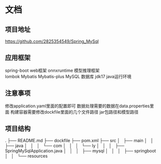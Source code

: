 # 文档
## 项目地址
https://github.com/2825354549/Spring_MySql

## 应用框架
spring-boot     web框架
onnxruntime 模型推理框架      
lombok Mybatis Mybatis-plus
MySQL  数据库
jdk17 java运行环境

## 注意事项
修改application.yaml里面的配置即可
数据处理需要的数据在data.properties里面
构建容器需要修改dockfile里面的几个文件路径 jar包路径和模型路径

## 项目结构
.
├── README.md
├── dockfile
├── pom.xml
├── src
│   ├── main
│   │   ├── java
│   │   │   └── com
│   │   │       └── ly
│   │   │           ├── SpringMySqlApplication.java
│   │   │           ├── mysql
│   │   │           ├── springboot
│   │   └── resources